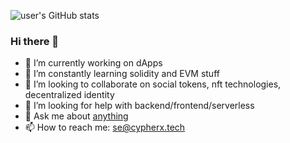 ![user's GitHub stats](https://github-readme-stats.vercel.app/api?username=selimerunkut&show_icons=true&theme=radical)


### Hi there 👋

- 🔭 I’m currently working on dApps
- 🌱 I’m constantly learning solidity and EVM stuff
- 👯 I’m looking to collaborate on social tokens, nft technologies, decentralized identity
- 🤔 I’m looking for help with backend/frontend/serverless
- 💬 Ask me about [anything](https://github.com/selimerunkut/selimerunkut/issues)
- 📫 How to reach me: se@cypherx.tech

